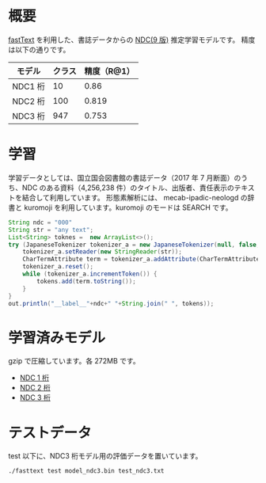 # 概要

[fastText](https://github.com/facebookresearch/fastText) を利用した、書誌データからの [NDC(9 版)](https://www.jla.or.jp/committees/bunrui/tabid/789/Default.aspx) 推定学習モデルです。
精度は以下の通りです。

| モデル  | クラス | 精度（R@1） |
| ------- | ------ | ----------- |
| NDC1 桁 | 10     | 0.86        |
| NDC2 桁 | 100    | 0.819       |
| NDC3 桁 | 947    | 0.753       |

# 学習

学習データとしては、国立国会図書館の書誌データ（2017 年 7 月断面）のうち、NDC のある資料（4,256,238 件）のタイトル、出版者、責任表示のテキストを結合して利用しています。
形態素解析には、 mecab-ipadic-neologd の辞書と kuromoji を利用しています。kuromoji のモードは SEARCH です。

```java
String ndc = "000"
String str = "any text";
List<String> toknes =  new ArrayList<>();
try (JapaneseTokenizer tokenizer_a = new JapaneseTokenizer(null, false, JapaneseTokenizer.Mode.SEARCH)) {
    tokenizer_a.setReader(new StringReader(str));
    CharTermAttribute term = tokenizer_a.addAttribute(CharTermAttribute.class);
    tokenizer_a.reset();
    while (tokenizer_a.incrementToken()) {
        tokens.add(term.toString());
    }
}
out.println("__label__"+ndc+" "+String.join(" ", tokens));
```

# 学習済みモデル

gzip で圧縮しています。各 272MB です。

- [NDC 1 桁](https://lab.ndl.go.jp/ndc/model/model_ndc1.bin.gz)
- [NDC 2 桁](https://lab.ndl.go.jp/ndc/model/model_ndc2.bin.gz)
- [NDC 3 桁](https://lab.ndl.go.jp/ndc/model/model_ndc3.bin.gz)

# テストデータ

test 以下に、NDC3 桁モデル用の評価データを置いています。

```bash
./fasttext test model_ndc3.bin test_ndc3.txt
```
